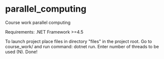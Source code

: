 # parallel_computing
Course work parallel computing

Requirements: .NET Framework >=4.5

To launch project place files in directory "files" in the project root. Go to course_work/ and run command: dotnet run.
Enter number of threads to be used (N). Done!
